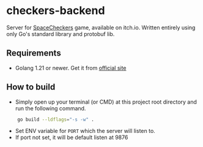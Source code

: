 # checkers-backend
Server for [SpaceCheckers](https://longwater1234.itch.io/spacecheckers) game, available on itch.io. Written entirely using only Go's standard library and protobuf lib.

## Requirements

- Golang 1.21 or newer. Get it from [official site](https://go.dev/dl/)

## How to build

- Simply open up your terminal (or CMD) at this project root directory and run the following command.

```bash
    go build --ldflags="-s -w" .
```
- Set ENV variable for `PORT` which the server will listen to.
- If port not set, it will be default listen at 9876

